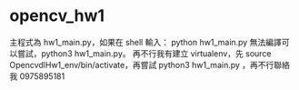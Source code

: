 # opencv_hw1

主程式為 hw1_main.py，如果在 shell 輸入： python hw1_main.py 無法編譯可以嘗試，python3 hw1_main.py。
再不行我有建立 virtualenv，先 source OpencvdlHw1_env/bin/activate，再嘗試 python3 hw1_main.py ，再不行聯絡我 0975895181

